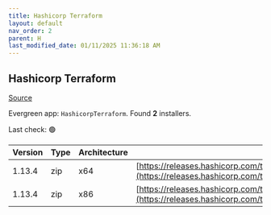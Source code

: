 ```yaml
---
title: Hashicorp Terraform
layout: default
nav_order: 2
parent: H
last_modified_date: 01/11/2025 11:36:18 AM
---
```


## Hashicorp Terraform

[Source](https://www.terraform.io/)

Evergreen app: `HashicorpTerraform`. Found **2** installers.

Last check: 🟢

| Version | Type | Architecture | URI                                                                                                                                                                      |
| ------- | ---- | ------------ | ------------------------------------------------------------------------------------------------------------------------------------------------------------------------ |
| 1.13.4  | zip  | x64          | [https://releases.hashicorp.com/terraform/1.13.4/terraform_1.13.4_windows_amd64.zip](https://releases.hashicorp.com/terraform/1.13.4/terraform_1.13.4_windows_amd64.zip) |
| 1.13.4  | zip  | x86          | [https://releases.hashicorp.com/terraform/1.13.4/terraform_1.13.4_windows_386.zip](https://releases.hashicorp.com/terraform/1.13.4/terraform_1.13.4_windows_386.zip)     |
